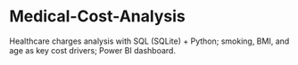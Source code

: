 # Medical-Cost-Analysis
Healthcare charges analysis with SQL (SQLite) + Python; smoking, BMI, and age as key cost drivers; Power BI dashboard.
